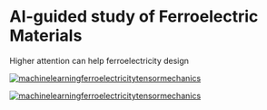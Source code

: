 # AI-guided study of Ferroelectric Materials

Higher attention can help ferroelectricity design

[![machinelearningferroelectricitytensormechanics](https://img.shields.io/badge/nattnferro-streamlit-red)](https://nth-order-attention-ferroelectricity.streamlit.app/)

[![machinelearningferroelectricitytensormechanics](https://img.shields.io/badge/abstractanalyzer-streamlit-red)](https://ferroelectrics-abstractanalyzer.streamlit.app/)

